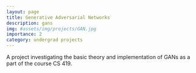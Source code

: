 ```yaml
---
layout: page
title: Generative Adversarial Networks
description: gans
img: #assets/img/projects/GAN.jpg
importance: 2
category: undergrad projects
---
```


A project investigating the basic theory and implementation of GANs as a part of the course CS 419.
